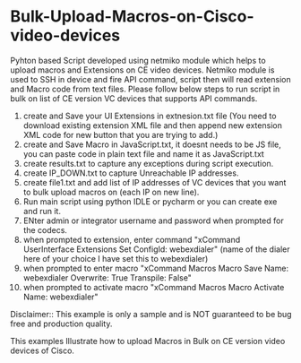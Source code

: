 # Bulk-Upload-Macros-on-Cisco-video-devices

Pyhton based Script developed using netmiko module which helps to upload macros and Extensions on CE video devices.
Netmiko module is used to SSH in device and fire API command, script then will read extension and Macro code from text files.
Please follow below steps to run script in bulk on list of CE version VC devices that supports API commands.
1) create and Save your UI Extensions in extnesion.txt file (You need to download existing extension XML file and then append new extension XML code for new button that you are trying to add.)
2) create and Save  Macro in JavaScript.txt, it doesnt needs to be JS file, you can paste code in plain text file and name it as JavaScript.txt
3) create results.txt to capture any exceptions during script execution.
4) create IP_DOWN.txt to capture Unreachable IP addresses.
5) create file1.txt and add list of IP addresses of VC devices that you want to bulk upload macros on (each IP on new line).
6) Run main script using python IDLE or pycharm or you can create exe and run it.
7) ENter admin or integrator username and password when prompted for the codecs.
8) when prompted to extension, enter command "xCommand UserInterface Extensions Set ConfigId: webexdialer" (name of the dialer here of your choice I have set this to webexdialer)
9) when prompted to enter macro  "xCommand Macros Macro Save Name: webexdialer Overwrite: True Transpile: False"
10) when prompted to activate macro  "xCommand Macros Macro Activate Name: webexdialer"





Disclaimer::
This example is only a sample and is NOT guaranteed to be bug free and production quality.

This examples Illustrate how to  upload Macros in Bulk on CE version video devices of Cisco.



